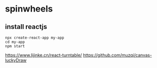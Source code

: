 # spinwheels

## install reactjs

	npx create-react-app my-app
	cd my-app
	npm start

<https://www.lijinke.cn/react-turntable/>
<https://github.com/muzqi/canvas-luckyDraw>
